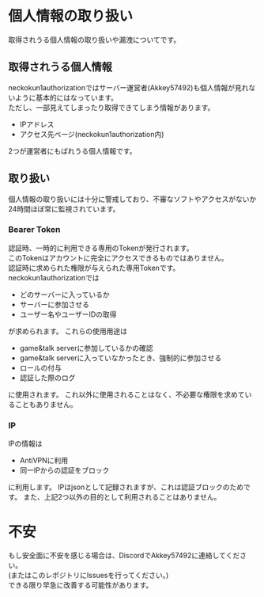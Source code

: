 # 個人情報の取り扱い
取得されうる個人情報の取り扱いや漏洩についてです。

## 取得されうる個人情報
neckokun1authorizationではサーバー運営者(Akkey57492)も個人情報が見れないように基本的にはなっています。<br>
ただし、一部見えてしまったり取得できてしまう情報があります。

- IPアドレス
- アクセス先ページ(neckokun1authorization内)

2つが運営者にもばれうる個人情報です。

## 取り扱い
個人情報の取り扱いには十分に警戒しており、不審なソフトやアクセスがないか24時間ほぼ常に監視されています。<br>

### Bearer Token
認証時、一時的に利用できる専用のTokenが発行されます。<br>
このTokenはアカウントに完全にアクセスできるものではありません。<br>
認証時に求められた権限が与えられた専用Tokenです。<br>
neckokun1authorizationでは

- どのサーバーに入っているか
- サーバーに参加させる
- ユーザー名やユーザーIDの取得

が求められます。
これらの使用用途は

- game&talk serverに参加しているかの確認
- game&talk serverに入っていなかったとき、強制的に参加させる
- ロールの付与
- 認証した際のログ

に使用されます。
これ以外に使用されることはなく、不必要な権限を求めていることもありません。

### IP
IPの情報は

- AntiVPNに利用
- 同一IPからの認証をブロック

に利用します。
IPはjsonとして記録されますが、これは認証ブロックのためです。
また、上記2つ以外の目的として利用されることはありません。

# 不安
もし安全面に不安を感じる場合は、DiscordでAkkey57492に連絡してください。<br>
(またはこのレポジトリにIssuesを行ってください。)<br>
できる限り早急に改善する可能性があります。
